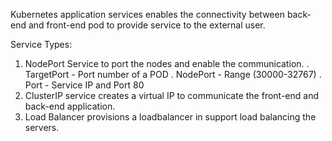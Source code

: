 Kubernetes application services enables
the connectivity between back-end and 
front-end pod to provide service to 
the external user.

Service Types:

1. NodePort Service to port the nodes
   and enable the communication.
   . TargetPort - Port number of a POD
   . NodePort - Range (30000-32767)
   . Port - Service IP and Port 80
2. ClusterIP service creates a virtual IP
   to communicate the front-end and back-end 
   application.
3. Load Balancer provisions a loadbalancer in
   support load balancing the servers.
   
